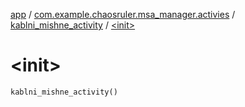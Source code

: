 [app](../../index.md) / [com.example.chaosruler.msa_manager.activies](../index.md) / [kablni_mishne_activity](index.md) / [&lt;init&gt;](.)

# &lt;init&gt;

`kablni_mishne_activity()`